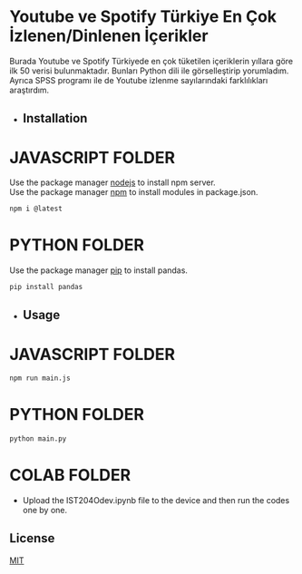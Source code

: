 # Youtube ve Spotify Türkiye En Çok İzlenen/Dinlenen  İçerikler

Burada Youtube ve Spotify Türkiyede en çok tüketilen içeriklerin yıllara göre ilk 50 verisi bulunmaktadır. Bunları Python dili ile görselleştirip yorumladım. Ayrıca SPSS programı ile de Youtube izlenme sayılarındaki farklılıkları araştırdım.

* ## Installation
 # JAVASCRIPT FOLDER
Use the package manager [nodejs](https://nodejs.org/en) to install npm server. \
Use the package manager [npm](https://pip.pypa.io/en/stable/) to install modules in package.json.

```bash
npm i @latest
```
 # PYTHON FOLDER
Use the package manager [pip](https://pip.pypa.io/en/stable/) to install pandas.

```bash
pip install pandas
```

* ## Usage
 # JAVASCRIPT FOLDER
```bash
npm run main.js
```
 # PYTHON FOLDER
```bash
python main.py
```
 # COLAB FOLDER
* Upload the IST204Odev.ipynb file to the device and then run the codes one by one.

## License

[MIT](https://choosealicense.com/licenses/mit/)
